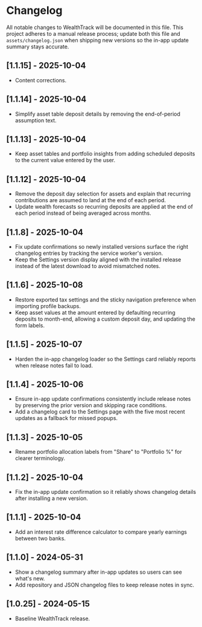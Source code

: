 # Changelog

All notable changes to WealthTrack will be documented in this file. This project adheres to a manual release process; update both this file and `assets/changelog.json` when shipping new versions so the in-app update summary stays accurate.

## [1.1.15] - 2025-10-04
- Content corrections.

## [1.1.14] - 2025-10-04
- Simplify asset table deposit details by removing the end-of-period assumption text.

## [1.1.13] - 2025-10-04
- Keep asset tables and portfolio insights from adding scheduled deposits to the current value entered by the user.

## [1.1.12] - 2025-10-04
- Remove the deposit day selection for assets and explain that recurring contributions are assumed to land at the end of each period.
- Update wealth forecasts so recurring deposits are applied at the end of each period instead of being averaged across months.

## [1.1.8] - 2025-10-04
- Fix update confirmations so newly installed versions surface the right changelog entries by tracking the service worker's version.
- Keep the Settings version display aligned with the installed release instead of the latest download to avoid mismatched notes.

## [1.1.6] - 2025-10-08
- Restore exported tax settings and the sticky navigation preference when importing profile backups.
- Keep asset values at the amount entered by defaulting recurring deposits to month-end, allowing a custom deposit day, and updating the form labels.

## [1.1.5] - 2025-10-07
- Harden the in-app changelog loader so the Settings card reliably reports when release notes fail to load.

## [1.1.4] - 2025-10-06
- Ensure in-app update confirmations consistently include release notes by preserving the prior version and skipping race conditions.
- Add a changelog card to the Settings page with the five most recent updates as a fallback for missed popups.

## [1.1.3] - 2025-10-05
- Rename portfolio allocation labels from "Share" to "Portfolio %" for clearer terminology.

## [1.1.2] - 2025-10-04
- Fix the in-app update confirmation so it reliably shows changelog details after installing a new version.

## [1.1.1] - 2025-10-04
- Add an interest rate difference calculator to compare yearly earnings between two banks.

## [1.1.0] - 2024-05-31
- Show a changelog summary after in-app updates so users can see what's new.
- Add repository and JSON changelog files to keep release notes in sync.

## [1.0.25] - 2024-05-15
- Baseline WealthTrack release.
